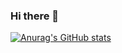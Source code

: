 ### Hi there 👋

[![Anurag's GitHub stats](https://github-readme-stats.vercel.app/api?username=houayang)](https://github.com/anuraghazra/github-readme-stats)

<!--
**houayang/houayang** is a ✨ _special_ ✨ repository because its `README.md` (this file) appears on your GitHub profile.

Here are some ideas to get you started:

- 🔭 I’m currently working on ...
- 🌱 I’m currently learning ...
- 👯 I’m looking to collaborate on ...
- 🤔 I’m looking for help with ...
- 💬 Ask me about ...
- 📫 How to reach me: ...
- 😄 Pronouns: ...
- ⚡ Fun fact: ...
-->
